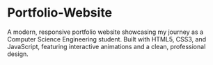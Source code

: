 # Portfolio-Website
 A modern, responsive portfolio website showcasing my journey as a Computer Science Engineering student. Built with HTML5, CSS3, and JavaScript, featuring interactive animations and a clean, professional design.
